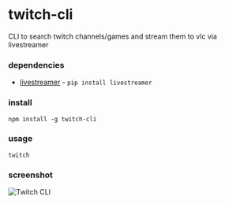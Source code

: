 # twitch-cli

CLI to search twitch channels/games and stream them to vlc via livestreamer

### dependencies

* [livestreamer](https://github.com/chrippa/livestreamer) - `pip install livestreamer`

### install

`npm install -g twitch-cli`

### usage

`twitch`

### screenshot

![Twitch CLI](https://i.imgur.com/U3Zs5Rz.png)